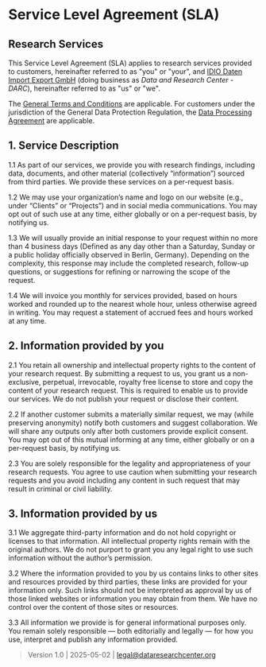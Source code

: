 # Service Level Agreement (SLA)

## Research Services

This Service Level Agreement (SLA) applies to research services provided to customers, hereinafter referred to as "you" or "your", and [IDIO Daten Import Export GmbH](https://dataresearchcenter.org) (doing business as _Data and Research Center - DARC_), hereinafter referred to as "us" or "we".

The [General Terms and Conditions](./tos.md) are applicable. For customers under the jurisdiction of the General Data Protection Regulation, the [Data Processing Agreement](./dpa.md) are applicable.

## 1. Service Description

1.1 As part of our services, we provide you with research findings, including data, documents, and other material (collectively “information”) sourced from third parties. We provide these services on a per-request basis.

1.2 We may use your organization’s name and logo on our website (e.g., under “Clients” or “Projects”) and in social media communications. You may opt out of such use at any time, either globally or on a per-request basis, by notifying us.

1.3 We will usually provide an initial response to your request within no more than 4 business days (Defined as any day other than a Saturday, Sunday or a public holiday officially observed in Berlin, Germany). Depending on the complexity, this response may include the completed research, follow-up questions, or suggestions for refining or narrowing the scope of the request.

1.4 We will invoice you monthly for services provided, based on hours worked and rounded up to the nearest whole hour, unless otherwise agreed in writing. You may request a statement of accrued fees and hours worked at any time.

## 2. Information provided by you

2.1 You retain all ownership and intellectual property rights to the content of your research request. By submitting a request to us, you grant us a non-exclusive, perpetual, irrevocable, royalty free license to store and copy the content of your research request. This is required to enable us to provide our services. We do not publish your request or disclose their content.

2.2 If another customer submits a materially similar request, we may (while preserving anonymity) notify both customers and suggest collaboration. We will share any outputs only after both customers provide explicit consent. You may opt out of this mutual informing at any time, either globally or on a per-request basis, by notifying us.

2.3 You are solely responsible for the legality and appropriateness of your research requests. You agree to use caution when submitting your research requests and you avoid including any content in such request that may result in criminal or civil liability.

## 3. Information provided by us

3.1 We aggregate third-party information and do not hold copyright or licenses to that information. All intellectual property rights remain with the original authors. We do not purport to grant you any legal right to use such information without the author’s permission.

3.2 Where the information provided to you by us contains links to other sites and resources provided by third parties, these links are provided for your information only. Such links should not be interpreted as approval by us of those linked websites or information you may obtain from them. We have no control over the content of those sites or resources.

3.3 All information we provide is for general informational purposes only. You remain solely responsible — both editorially and legally — for how you use, interpret and publish any information provided.

> Version 1.0 | 2025-05-02 | [legal@dataresearchcenter.org](mailto:legal@dataresearchcenter.org)
